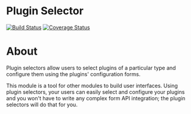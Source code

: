 Plugin Selector
===============
[![Build Status](https://travis-ci.org/bartfeenstra/drupal-plugin_selector.svg?branch=8.x-1.x)](https://travis-ci.org/bartfeenstra/drupal-plugin_selector) [![Coverage Status](https://coveralls.io/repos/bartfeenstra/drupal-plugin_selector/badge.svg?branch=8.x-1.x)](https://coveralls.io/r/bartfeenstra/drupal-plugin_selector?branch=8.x-1.x)

About
=====

Plugin selectors allow users to select plugins of a particular type and
configure them using the plugins' configuration forms.

This module is a tool for other modules to build user interfaces. Using plugin
selectors, your users can easily select and configure your plugins and you 
won't have to write any complex form API integration; the plugin selectors will 
do that for you.
